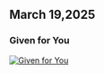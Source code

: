 ## March 19,2025

### Given for You

[![Given for You](https://raw.githubusercontent.com/linusjf/RIAY/main/March/jpgs/Day78.jpg)](https://youtu.be/57CqoTmAE9g "Given for You")

